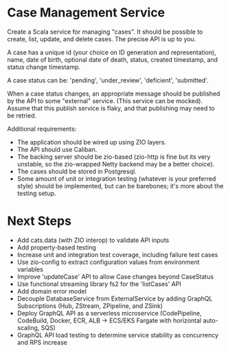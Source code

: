 # Case Management Service

Create a Scala service for managing "cases". It should be possible to create, list, update, and delete cases. The precise API is up to you.

A case has a unique id (your choice on ID generation and representation), name, date of birth, optional date of death, status, created timestamp, and status change timestamp.

A case status can be: 'pending', 'under_review', 'deficient', 'submitted'.

When a case status changes, an appropriate message should be published by the API to some "external" service. (This service can be mocked). Assume that this publish service is flaky, and that publishing may need to be retried.

Additional requirements:

* The application should be wired up using ZIO layers.
* The API should use Caliban.
* The backing server should be zio-based (zio-http is fine but its very unstable, so the zio-wrapped Netty backend may be a better choice).
* The cases should be stored in Postgresql.
* Some amount of unit or integration testing (whatever is your preferred style) should be implemented, but can be barebones; it's more about the testing setup.

# Next Steps

* Add cats.data (with ZIO interop) to validate API inputs
* Add property-based testing
* Increase unit and integration test coverage, including failure test cases
* Use zio-config to extract configuration values from environment variables
* Improve 'updateCase' API to allow Case changes beyond CaseStatus
* Use functional streaming library fs2 for the 'listCases' API
* Add domain error model
* Decouple DatabaseService from ExternalService by adding GraphQL Subscriptions (Hub, ZStream, ZPipeline, and ZSink)
* Deploy GraphQL API as a serverless microservice (CodePipeline, CodeBuild, Docker, ECR, ALB -> ECS/EKS Fargate with horizontal auto-scaling, SQS)
* GraphQL API load testing to determine service stability as concurrency and RPS increase